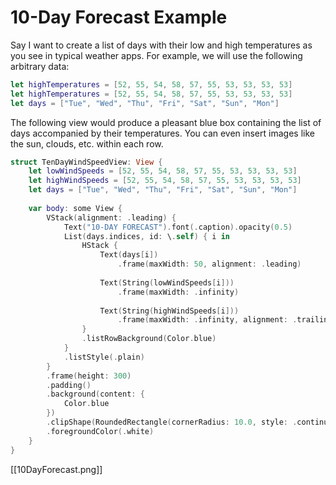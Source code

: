 # 10-Day Forecast Example
Say I want to create a list of days with their low and high temperatures as you see in typical weather apps. For example, we will use the following arbitrary data:
```swift
let highTemperatures = [52, 55, 54, 58, 57, 55, 53, 53, 53, 53]
let highTemperatures = [52, 55, 54, 58, 57, 55, 53, 53, 53, 53]
let days = ["Tue", "Wed", "Thu", "Fri", "Sat", "Sun", "Mon"]
```
The following view would produce a pleasant blue box containing the list of days accompanied by their temperatures. You can even insert images like the sun, clouds, etc. within each row.
```swift
struct TenDayWindSpeedView: View {
    let lowWindSpeeds = [52, 55, 54, 58, 57, 55, 53, 53, 53, 53]
    let highWindSpeeds = [52, 55, 54, 58, 57, 55, 53, 53, 53, 53]
    let days = ["Tue", "Wed", "Thu", "Fri", "Sat", "Sun", "Mon"]
    
    var body: some View {
        VStack(alignment: .leading) {
            Text("10-DAY FORECAST").font(.caption).opacity(0.5)
            List(days.indices, id: \.self) { i in
                HStack {
                    Text(days[i])
                        .frame(maxWidth: 50, alignment: .leading)
                    
                    Text(String(lowWindSpeeds[i]))
                        .frame(maxWidth: .infinity)
                    
                    Text(String(highWindSpeeds[i]))
                        .frame(maxWidth: .infinity, alignment: .trailing)
                }
                .listRowBackground(Color.blue)
            }
            .listStyle(.plain)
        }
        .frame(height: 300)
        .padding()
        .background(content: {
            Color.blue
        })
        .clipShape(RoundedRectangle(cornerRadius: 10.0, style: .continuous))
        .foregroundColor(.white)
    }
}
```

[[10DayForecast.png]]

